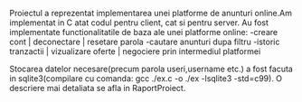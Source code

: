 


Proiectul a reprezentat implementarea unei platforme de anunturi online.Am implementat in C atat codul pentru client, cat si pentru server.
Au fost implementate functionalitatile de baza ale unei platforme online:
  -creare cont | deconectare | resetare parola
  -cautare anunturi dupa filtru
  -istoric tranzactii | vizualizare oferte | negociere prin intermediul platformei
  
Stocarea datelor necesare(precum parola useri,username etc.) a fost facuta in sqlite3(compilare cu comanda: gcc ./ex.c -o ./ex -lsqlite3 -std=c99).
O descriere mai detaliata se afla in RaportProiect.
